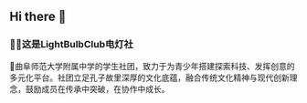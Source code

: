 ## Hi there 👋

### 👩‍💻这是LightBulbClub电灯社

🌈曲阜师范大学附属中学的学生社团，致力于为青少年搭建探索科技、发挥创意的多元化平台。社团立足孔子故里深厚的文化底蕴，融合传统文化精神与现代创新理念，鼓励成员在传承中突破，在协作中成长。

<!--

**Here are some ideas to get you started:**

🙋‍♀️ A short introduction - what is your organization all about?
🌈 Contribution guidelines - how can the community get involved?
👩‍💻 Useful resources - where can the community find your docs? Is there anything else the community should know?
🍿 Fun facts - what does your team eat for breakfast?
🧙 Remember, you can do mighty things with the power of [Markdown](https://docs.github.com/github/writing-on-github/getting-started-with-writing-and-formatting-on-github/basic-writing-and-formatting-syntax)
-->
